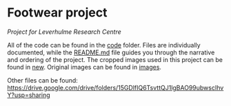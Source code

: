 # Footwear project
*Project for Leverhulme Research Centre*

All of the code can be found in the [code](./code/) folder. Files are individually documented, while the [README.md](code/README.md) file guides you through the narrative and ordering of the project. The cropped images used in this project can be found in [new](./new/). Original images can be found in [images](./images/).



Other files can be found: https://drive.google.com/drive/folders/15GDlfIQ6TsvttQJ1lgBAO99ubwscIhvY?usp=sharing

